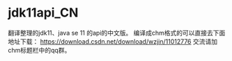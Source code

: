 # jdk11api_CN
翻译整理的jdk11、java se 11 的api的中文版。
编译成chm格式的可以直接去下面地址下载：
https://download.csdn.net/download/wzjin/11012776
交流请加chm标题栏中的qq群。
